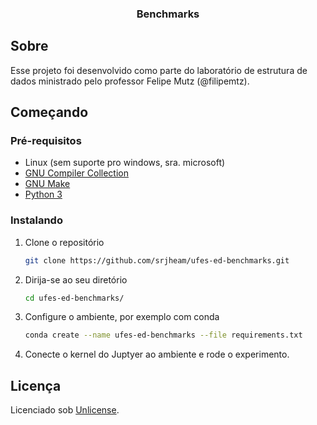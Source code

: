 <div align="center">
  <h3 align="center">Benchmarks</h3>
</div>

## Sobre

Esse projeto foi desenvolvido como parte do laboratório de estrutura de dados ministrado pelo professor Felipe Mutz (@filipemtz).

## Começando

### Pré-requisitos

- Linux (sem suporte pro windows, sra. microsoft)
- [GNU Compiler Collection](https://gcc.gnu.org/)
- [GNU Make](https://www.gnu.org/software/make/)
- [Python 3](https://www.python.org/)

### Instalando

1. Clone o repositório

   ```sh
   git clone https://github.com/srjheam/ufes-ed-benchmarks.git
   ```

2. Dirija-se ao seu diretório

   ```sh
   cd ufes-ed-benchmarks/
   ```

3. Configure o ambiente, por exemplo com conda

   ```sh
   conda create --name ufes-ed-benchmarks --file requirements.txt
   ```

4. Conecte o kernel do Juptyer ao ambiente e rode o experimento.

## Licença

Licenciado sob [Unlicense](./LICENSE).
